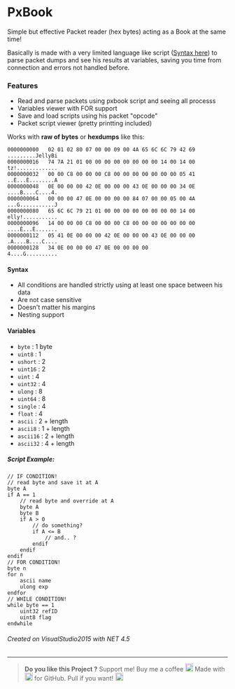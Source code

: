 # PxBook
Simple but effective Packet reader (hex bytes) acting as a Book at the same time! 

Basically is made with a very limited language like script ([Syntax here](#Syntax "Syntax here")) to parse packet dumps and see his results at variables, saving you time from connection and errors not handled before.

### Features
- Read and parse packets using pxbook script and seeing all processs
- Variables viewer with FOR support
- Save and load scripts using his packet "opcode"
- Packet script viewer (pretty printting included)

Works with **raw of bytes** or **hexdumps** like this:
```
0000000000   02 01 02 80 07 00 00 09 00 4A 65 6C 6C 79 42 69   .........JellyBi
0000000016   74 7A 21 01 00 00 00 00 00 00 00 00 14 00 14 00   tz!.............
0000000032   00 00 C8 00 00 00 C8 00 00 00 00 00 00 00 05 41   ..È...È........A
0000000048   0E 00 00 00 42 0E 00 00 00 43 0E 00 00 00 34 0E   ....B....C....4.
0000000064   00 00 00 47 0E 00 00 00 00 84 07 00 00 05 00 4A   ...G...........J
0000000080   65 6C 6C 79 21 01 00 00 00 00 00 00 00 00 14 00   elly!...........
0000000096   14 00 00 00 C8 00 00 00 C8 00 00 00 00 00 00 00   ....È...È.......
0000000112   05 41 0E 00 00 00 42 0E 00 00 00 43 0E 00 00 00   .A....B....C....
0000000128   34 0E 00 00 00 47 0E 00 00 00 00                  4....G..........
```
#### Syntax
- All conditions are handled strictly using at least one space between his data
- Are not case sensitive
- Doesn't matter his margins
- Nesting support

#### Variables
- `byte` : 1 byte
- `uint8` : 1
- `ushort` : 2
- `uint16` : 2
- `uint` : 4
- `uint32` : 4
- `ulong` : 8
- `uint64` : 8
- `single` : 4
- `float` : 4
- `ascii` : 2 + length
- `ascii8` : 1 + length
- `ascii16` : 2 + length
- `ascii32` : 4 + length

##### Script Example:
```
// IF CONDITION!
// read byte and save it at A
byte A
if A == 1
    // read byte and override at A
    byte A
    byte B
    if A > 0
        // do something?
        if A <= B
            // and.. ?
        endif
    endif
endif
// FOR CONDITION!
byte n
for n
    ascii name
    ulong exp
endfor
// WHILE CONDITION!
while byte == 1
    uint32 refID
    uint8 flag
endwhile
```
###### Created on VisualStudio2015 with NET 4.5
------------
> **Do you like this Project ?**
> Support me! Buy me a coffee <img title="Coffee <3" src="https://twemoji.maxcdn.com/2/72x72/2615.png" width="18" height="18">
> Made with <img title="Love" src="https://twemoji.maxcdn.com/2/72x72/1f499.png" width="18" height="18"> for GitHub. Pull if you want! <img title="JellyBitz" src="https://twemoji.maxcdn.com/2/72x72/1f575.png" width="18" height="18">